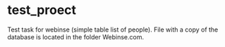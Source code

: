 # test_proect
Test task for webinse (simple table list of people). File with a copy of the database is located in the folder Webinse.com.
